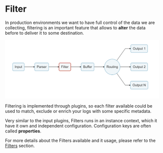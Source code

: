 # Filter

In production environments we want to have full control of the data we are collecting, filtering is an important feature that allows to **alter** the data before to deliver it to some destination.

![](../.gitbook/assets/logging_pipeline_filter%20%281%29%20%282%29%20%282%29%20%282%29.png)

Filtering is implemented through plugins, so each filter available could be used to match, exclude or enrich your logs with some specific metadata.

Very similar to the input plugins, Filters runs in an instance context, which it have it own and independent configuration. Configuration keys are often called **properties**.

For more details about the Filters available and it usage, please refer to the [Filters](../filter/) section.

